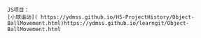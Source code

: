 ```https://github.com/YDMss/H5-ProjectHistory
JS项目：
[小球运动]( https://ydmss.github.io/H5-ProjectHistory/Object-BallMovement.html)https://ydmss.github.io/learngit/Object-BallMovement.html
```